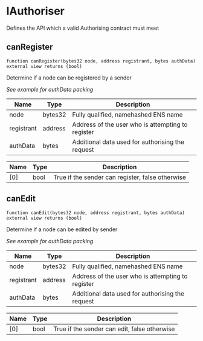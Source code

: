 # IAuthoriser

Defines the API which a valid Authorising contract must meet

## canRegister

```solidity
function canRegister(bytes32 node, address registrant, bytes authData) external view returns (bool)
```

Determine if a node can be registered by a sender

_See example for authData packing_

| Name | Type | Description |
| ---- | ---- | ----------- |
| node | bytes32 | Fully qualified, namehashed ENS name |
| registrant | address | Address of the user who is attempting to register |
| authData | bytes | Additional data used for authorising the request |

| Name | Type | Description |
| ---- | ---- | ----------- |
| [0] | bool | True if the sender can register, false otherwise |

## canEdit

```solidity
function canEdit(bytes32 node, address registrant, bytes authData) external view returns (bool)
```

Determine if a node can be edited by sender

_See example for authData packing_

| Name | Type | Description |
| ---- | ---- | ----------- |
| node | bytes32 | Fully qualified, namehashed ENS name |
| registrant | address | Address of the user who is attempting to register |
| authData | bytes | Additional data used for authorising the request |

| Name | Type | Description |
| ---- | ---- | ----------- |
| [0] | bool | True if the sender can edit, false otherwise |

